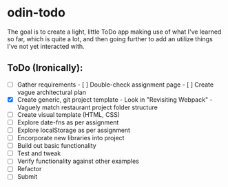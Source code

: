 # odin-todo
The goal is to create a light, little ToDo app making use of what I've learned so far, which is quite a lot, and then going further to add an utilize things I've not yet interacted with.

## ToDo (Ironically):

- [ ] Gather requirements
      - [ ] Double-check assignment page
      - [ ] Create vague architectural plan
- [x] Create generic, git project template
      - Look in "Revisiting Webpack"
      - Vaguely match restaurant project folder structure
- [ ] Create visual template (HTML, CSS)
- [ ] Explore date-fns as per assignment
- [ ] Explore localStorage as per assignment
- [ ] Encorporate new libraries into project
- [ ] Build out basic functionality
- [ ] Test and tweak
- [ ] Verify functionality against other examples
- [ ] Refactor
- [ ] Submit